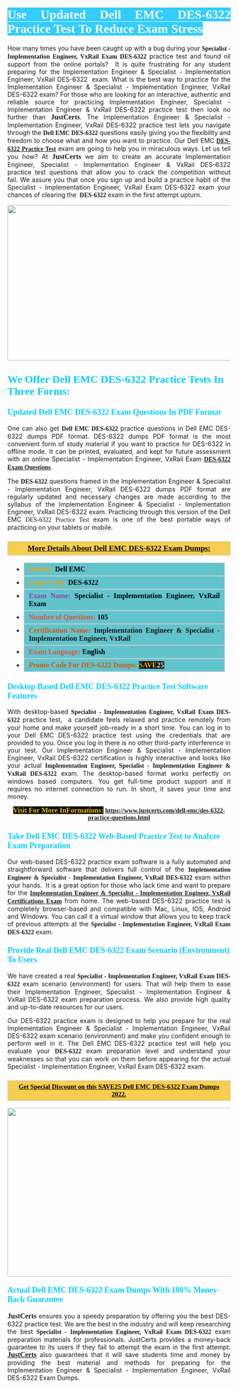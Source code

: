 <h1 style="text-align: justify;"><span style="color:#ffffff;"><span style="font-family:Georgia,serif;"><strong><span style="background-color:#33ccff;">Use Updated Dell EMC DES-6322 Practice Test To Reduce Exam Stress</span></strong></span></span></h1>

<p style="text-align: justify;">How many times you have been caught up with a bug during your <span style="font-family:Georgia,serif;"><strong>Specialist - Implementation Engineer, VxRail Exam DES-6322</strong></span> practice test and found nil support from the online portals?  It is quite frustrating for any student preparing for the Implementation Engineer & Specialist - Implementation Engineer, VxRail DES-6322  exam. What is the best way to practice for the Implementation Engineer & Specialist - Implementation Engineer, VxRail DES-6322 exam? For those who are looking for an interactive, authentic and reliable source for practicing Implementation Engineer, Specialist - Implementation Engineer & VxRail DES-6322 practice test then look no further than <span style="font-size:16px;"><span style="font-family:Georgia,serif;"><strong>JustCerts</strong></span></span>. The Implementation Engineer & Specialist - Implementation Engineer, VxRail DES-6322 practice test lets you navigate through the <span style="font-family:Georgia,serif;"><strong>Dell EMC DES-6322</strong></span> questions easily giving you the flexibility and freedom to choose what and how you want to practice. Our Dell EMC <span style="font-family:Georgia,serif;"><strong><a href="https://www.justcerts.com/dell-emc/des-6322-practice-questions.html">DES-6322 Practice Test</a></strong></span> exam are going to help you in miraculous ways. Let us tell you how? At <span style="font-family:Georgia,serif;"><span style="font-size:16px;"><strong>JustCerts</strong></span></span> we aim to create an accurate Implementation Engineer, Specialist - Implementation Engineer & VxRail DES-6322 practice test questions that allow you to crack the competition without fail. We assure you that once you sign up and build a practice habit of the Specialist - Implementation Engineer, VxRail Exam DES-6322 exam your chances of clearing the <span style="font-family:Georgia,serif;"><strong> DES-6322</strong></span> exam in the first attempt upturn.</p>

<p style="text-align: center;"><a href="https://www.justcerts.com/dell-emc/des-6322-practice-questions.html"><img alt="" src="https://i.imgur.com/tWVNC2Y.jpg" style="width: 720px; height: 350px;" /></a></p>

<h2 style="margin-right:0in; margin-left:0in"><span style="color:#00ccff;"><span style="font-family:Georgia,serif;"><strong><span style="font-size:18pt">We Offer Dell EMC DES-6322 Practice Tests In Three Forms:</span></strong></span></span></h2>

<h3 style="margin-right:0in; margin-left:0in"><span style="color:#00ccff;"><span style="font-family:Georgia,serif;"><strong><span style="font-size:13.5pt">Updated Dell EMC DES-6322 Exam Questions In PDF Format</span></strong></span></span></h3>

<p style="text-align: justify;">One can also get <span style="font-family:Georgia,serif;"><strong>Dell EMC DES-6322</strong></span> practice questions in Dell EMC DES-6322 dumps PDF format. DES-6322 dumps PDF format is the most convenient form of study material if you want to practice for DES-6322 in offline mode. It can be printed, evaluated, and kept for future assessment with an online Specialist - Implementation Engineer, VxRail Exam <span style="font-family:Georgia,serif;"><strong><a href="https://www.justcerts.com/dell-emc/des-6322-practice-questions.html">DES-6322 Exam Questions</a></strong></span>.</p>

<p style="text-align: justify;">The <span style="font-family:Georgia,serif;"><strong> DES-6322</strong></span> questions framed in the Implementation Engineer & Specialist - Implementation Engineer, VxRail DES-6322 dumps PDF format are regularly updated and necessary changes are made according to the syllabus of the Implementation Engineer & Specialist - Implementation Engineer, VxRail DES-6322 exam. Practicing through this version of the Dell EMC <span style="font-family:Georgia,serif;">DES-6322 Practice Test</span> exam is one of the best portable ways of practicing on your tablets or mobile.</p>

<h3 style="background: #f7ce50; border: 1px solid rgb(204, 204, 204); padding: 5px 10px; text-align: center;"><span style="font-family:Georgia,serif;"><u><u><span style="color:#000000;"><span style="font-size:11pt"><span style="line-height:normal"><b><span style="font-size:13.0pt"><span cambria="">More Details About Dell EMC DES-6322 Exam Dumps:</span></span></b></span></span></span></u></u></span></h3>

<ul>
	<li style="margin:0cm 10pt">
	<div style="background:#61c4cd; border: 1px solid rgb(204, 204, 204); padding: 5px 10px; text-align: justify;"><span style="font-family:Georgia,serif;"><span style="font-size:11pt"><span style="line-height:normal"><b><span style="font-size:12.0pt"><span new="" roman="" times=""><span style="color:#f39c12;">Vendor:</span> <span style="color:#000000;">Dell EMC</span></span></span></b></span></span></span></div>
	</li>
	<li style="margin:0cm 10pt">
	<div style="background: #61c4cd; border: 1px solid rgb(204, 204, 204); padding: 5px 10px; text-align: justify;"><span style="font-family:Georgia,serif;"><span style="font-size:11pt"><span style="line-height:normal"><b><span style="font-size:12.0pt"><span new="" roman="" times=""><span style="color:#f39c12;">Exam Code:</span> <span style="color:#000000;">DES-6322</span></span></span></b></span></span></span></div>
	</li>
	<li style="margin:0cm 10pt">
	<div style="background: #61c4cd; border: 1px solid rgb(204, 204, 204); padding: 5px 10px; text-align: justify;"><span style="font-family:Georgia,serif;"><span style="font-size:11pt"><span style="line-height:normal"><b><span style="font-size:12.0pt"><span new="" roman="" times=""><span style="color:#8e44ad;">Exam Name:</span> <span style="color:#000000;">Specialist - Implementation Engineer, VxRail Exam</span></span></span></b></span></span></span></div>
	</li>
	<li style="margin:0cm 10pt">
	<div style="background: #61c4cd; border: 1px solid rgb(204, 204, 204); padding: 5px 10px;"><span style="font-family:Georgia,serif;"><span style="font-size:11pt"><span style="line-height:normal"><b><span style="font-size:12.0pt"><span new="" roman="" times=""><span style="color:#e74c3c;">Number of Questions:</span><span style="color:#000000;"><span style="color:#f1c40f;"> </span>105</span></span></span></b></span></span></span></div>
	</li>
	<li style="margin:0cm 10pt">
	<div style="background: #61c4cd; border: 1px solid rgb(204, 204, 204); padding: 5px 10px; text-align: justify;"><span style="font-family:Georgia,serif;"><span style="font-size:11pt"><span style="line-height:normal"><b><span style="font-size:12.0pt"><span new="" roman="" times=""><span style="color:#d35400;">Certification Name:</span> Implementation Engineer & Specialist - Implementation Engineer, VxRail</span></span></b></span></span></span></div>
	</li>
	<li style="margin:0cm 10pt">
	<div style="background: #61c4cd; border: 1px solid rgb(204, 204, 204); padding: 5px 10px; text-align: justify;"><span style="font-family:Georgia,serif;"><span style="font-size:11pt"><span style="line-height:normal"><b><span style="font-size:12.0pt"><span new="" roman="" times=""><span style="color:#e74c3c;">Exam Language:</span> <span style="color:#000000;">English</span></span></span></b></span></span></span></div>
	</li>
	<li style="margin:0cm 10pt">
	<div style="background: #61c4cd; border: 1px solid rgb(204, 204, 204); padding: 5px 10px;"><span style="font-family:Georgia,serif;"><span style="font-size:11pt"><span style="line-height:normal"><b><span style="font-size:12.0pt"><span new="" roman="" times=""><span style="color:#d35400;">Promo Code For DES-6322 Dumps:</span><span style="color:#f1c40f;"> <span style="background-color:#000000;">SAVE</span></span><span style="color:#ffffff;"><span style="background-color:#000000;">25</span></span></span></span></b></span></span></span></div>
	</li>
</ul>

<h3 style="margin-right:0in; margin-left:0in"><span style="color:#00ccff;"><span style="font-family:Georgia,serif;"><strong><span style="font-size:13.5pt">Desktop Based Dell EMC DES-6322 Practice Test Software Features</span></strong></span></span></h3>

<p style="text-align: justify;">With desktop-based <span style="font-family:Georgia,serif;"><strong>Specialist - Implementation Engineer, VxRail Exam DES-6322</strong></span> practice test,  a candidate feels relaxed and practice remotely from your home and make yourself job-ready in a short time. You can log in to your Dell EMC DES-6322 practice test using the credentials that are provided to you. Once you log in there is no other third-party interference in your test. Our Implementation Engineer & Specialist - Implementation Engineer, VxRail DES-6322 certification is highly interactive and looks like your actual <span style="font-family:Georgia,serif;"><strong>Implementation Engineer, Specialist - Implementation Engineer & VxRail DES-6322</strong></span> exam. The desktop-based format works perfectly on windows based computers. You get full-time product support and it requires no internet connection to run. In short, it saves your time and money.</p>

<p style="text-align: center;"><span style="font-family:Georgia,serif;"><strong><span style="font-size:16px;"><span style="color:#f1c40f;"><span style="background-color:#000000;">Visit For More InFormations:</span></span></span> <a href="https://www.justcerts.com/dell-emc/des-6322-practice-questions.html">https://www.justcerts.com/dell-emc/des-6322-practice-questions.html</a></strong></span></p>

<h3 style="margin-right:0in; margin-left:0in"><span style="color:#00ccff;"><span style="font-family:Georgia,serif;"><strong><span style="font-size:13.5pt">Take Dell EMC DES-6322 Web-Based Practice Test to Analyze Exam Preparation</span></strong></span></span></h3>

<p style="text-align: justify;">Our web-based DES-6322 practice exam software is a fully automated and straightforward software that delivers full control of the <span style="font-family:Georgia,serif;"><strong>Implementation Engineer & Specialist - Implementation Engineer, VxRail DES-6322</strong></span> exam within your hands.  It is a great option for those who lack time and want to prepare for the <a href="https://www.justcerts.com/dell-emc/implementation-engineer-certification-exams.html"><span style="font-family:Georgia,serif;"><strong>Implementation Engineer & Specialist - Implementation Engineer, VxRail Certifications Exam</strong></span></a> from home. The web-based DES-6322 practice test is completely browser-based and compatible with Mac, Linux, IOS, Android and Windows. You can call it a virtual window that allows you to keep track of previous attempts at the <span style="font-family:Georgia,serif;"><strong>Specialist - Implementation Engineer, VxRail Exam DES-6322</strong></span> exam.</p>

<h3 style="margin-right:0in; margin-left:0in"><span style="color:#00ccff;"><span style="font-family:Georgia,serif;"><strong><span style="font-size:13.5pt">Provide Real Dell EMC DES-6322 Exam Scenario (Environment) To Users</span></strong></span></span></h3>

<p style="text-align: justify;">We have created a real <span style="font-family:Georgia,serif;"><strong>Specialist - Implementation Engineer, VxRail Exam DES-6322</strong></span> exam scenario (environment) for users. That will help them to ease their Implementation Engineer, Specialist - Implementation Engineer & VxRail DES-6322 exam preparation process. We also provide high quality and up-to-date resources for our users.</p>

<p style="text-align: justify;">Our DES-6322 practice exam is designed to help you prepare for the real Implementation Engineer & Specialist - Implementation Engineer, VxRail DES-6322 exam scenario (environment) and make you confident enough to perform well in it. The Dell EMC DES-6322 practice test will help you evaluate your <span style="font-family:Georgia,serif;"><strong> DES-6322</strong></span> exam preparation level and understand your weaknesses so that you can work on them before appearing for the actual Specialist - Implementation Engineer, VxRail Exam DES-6322 exam.</p>

<h3 style="background: rgb(247, 206, 80); border: 1px solid rgb(204, 204, 204); padding: 5px 10px; text-align: center;"><span style="font-family:Georgia,serif;"><u><span style="color:#000000;"><span style="font-size:11pt;"><span style="line-height:normal;"><b><span cambria="">Get Special Discount on this SAVE25 Dell EMC DES-6322 Exam Dumps 2022.</span></b></span></span></span></u></span></h3>

<p style="text-align: center;"><a href="https://www.justcerts.com/dell-emc/des-6322-practice-questions.html"><img alt="" src="https://i.imgur.com/4WupoFA.jpg" style="width: 720px; height: 380px;" /></a></p>

<h4 style="margin-right: 0in; margin-left: 0in;"><span style="color:#00ccff;"><span style="font-family:Georgia,serif;"><strong><span style="font-size:13.5pt">Actual Dell EMC DES-6322 Exam Dumps With 100% Money-Back Guarantee</span></strong></span></span></h4>

<p style="text-align: justify;"><span style="font-size:16px;"><span style="font-family:Georgia,serif;"><strong>JustCerts</strong></span></span> ensures you a speedy preparation by offering you the best DES-6322 practice test. We are the best in the industry and will keep researching the best <span style="font-family:Georgia,serif;"><strong>Specialist - Implementation Engineer, VxRail Exam DES-6322</strong></span> exam preparation materials for professionals. JustCerts provides a money-back guarantee to its users if they fail to attempt the exam in the first attempt. <a href="https://www.justcerts.com/"><span style="font-size:16px;"><span style="font-family:Georgia,serif;"><strong>JustCerts</strong></span></span></a> also guarantees that it will save students time and money by providing the best material and methods for preparing for the Implementation Engineer & Specialist - Implementation Engineer, VxRail DES-6322 Exam Dumps.</p>
